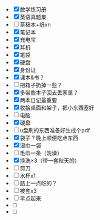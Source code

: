 - [x] 数学练习册
- [x] 英语真题集
- [ ] 草稿本+纸xn
- [x] 笔记本
- [x] 充电宝
- [x] 耳机
- [x] 笔袋
- [x] 硬盘
- [x] 身份证
- [x] 课本&书？
- [ ] 把箱子扔掉一些？
- [x] 多带些本子回去丢家里？
- [x] 两本日记最重要
- [x] 收拾桌面和架子，把小东西塞好
- [ ] 电脑
- [x] 硬盘
- [ ] u盘刷的东西准备好生成个pdf
- [x] 袋子？晚上顺便吃点东西
- [x] 湿巾一袋
- [ ] 毛巾一条（洗澡）
- [x] 换洗×3（带一套秋天的）
- [ ] 剪刀
- [ ] 水杯x1
- [ ] 路上一点吃的？
- [ ] 被套x3
- [ ] 早点起来
- [ ] 
- [ ] 